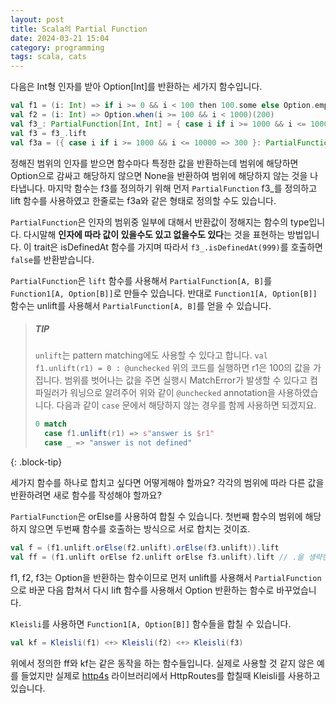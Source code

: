 ```yaml
---
layout: post
title: Scala의 Partial Function 
date: 2024-03-21 15:04
category: programming
tags: scala, cats
---
```


다음은 Int형 인자를 받아 Option[Int]를 반환하는 세가지 함수입니다. 
```scala
val f1 = (i: Int) => if i >= 0 && i < 100 then 100.some else Option.empty
val f2 = (i: Int) => Option.when(i >= 100 && i < 1000)(200)
val f3_: PartialFunction[Int, Int] = { case i if i >= 1000 && i <= 10000 }
val f3 = f3_.lift
val f3a = ({ case i if i >= 1000 && i <= 10000 => 300 }: PartialFunction[Int, Int]).lift
```
정해진 범위의 인자를 받으면 함수마다 특정한 값을 반환하는데 범위에 해당하면 Option으로 감싸고 해당하지 않으면 None을 반환하여 범위에 해당하지 않는 것을 나타냅니다. 마지막 함수는 f3를 정의하기 위해 먼저 `PartialFunction` f3_를 정의하고 lift 함수를 사용하였고 한줄로는 f3a와 같은 형태로 정의할 수도 있습니다.

`PartialFunction`은 인자의 범위중 일부에 대해서 반환값이 정해지는 함수의 type입니다. 다시말해 **인자에 따라 값이 있을수도 있고 없을수도 있다**는 것을 표현하는 방법입니다. 이 trait은 isDefinedAt 함수를 가지며 따라서 `f3_.isDefinedAt(999)`를 호출하면 `false`를 반환받습니다.

`PartialFunction`은 `lift` 함수를 사용해서 `PartialFunction[A, B]`를 `Function1[A, Option[B]]`로 만들수 있습니다. 반대로 `Function1[A, Option[B]]` 함수는 unlift를 사용해서 `PartialFunction[A, B]`를 얻을 수 있습니다.

> ##### TIP
> 
> `unlift`는 pattern matching에도 사용할 수 있다고 합니다.
> `val f1.unlift(r1) = 0 : @unchecked`
> 위의 코드를 실행하면 r1은 100의 값을 가집니다.
> 범위를 벗어나는 값을 주면 실행시 MatchError가 발생할 수 있다고 컴파일러가 워닝으로 알려주어 위와 같이 `@unchecked` annotation을 사용하였습니다.
> 다음과 같이 `case` 문에서 해당하지 않는 경우를 함께 사용하면 되겠지요.
> ``` scala
> 0 match
>   case f1.unlift(r1) => s"answer is $r1"
>   case _ => "answer is not defined"
> ```
{: .block-tip}

세가지 함수를 하나로 합치고 싶다면 어떻게해야 할까요? 각각의 범위에 따라 다른 값을 반환하려면 새로 함수를 작성해야 할까요? 

`PartialFunction`은 orElse를 사용하여 합칠 수 있습니다. 첫번째 함수의 범위에 해당하지 않으면 두번째 함수를 호출하는 방식으로 서로 합치는 것이죠. 
```scala
val f = (f1.unlift.orElse(f2.unlift).orElse(f3.unlift)).lift
val ff = (f1.unlift orElse f2.unlift orElse f3.unlift).lift // .을 생략한 문법
```
f1, f2, f3는 Option을 반환하는 함수이므로 먼저 unlift를 사용해서 `PartialFunction`으로 바꾼 다음 합쳐서 다시 lift 함수를 사용해서 Option 반환하는 함수로 바꾸었습니다.

`Kleisli`를 사용하면 `Function1[A, Option[B]]` 함수들을 합칠 수 있습니다. 
```scala
val kf = Kleisli(f1) <+> Kleisli(f2) <+> Kleisli(f3)
```
위에서 정의한 ff와 kf는 같은 동작을 하는 함수들입니다. 실제로 사용할 것 같지 않은 예를 들었지만 실제로 [http4s](https://www.http4s.org) 라이브러리에서 HttpRoutes를 합칠때 Kleisli를 사용하고 있습니다. 